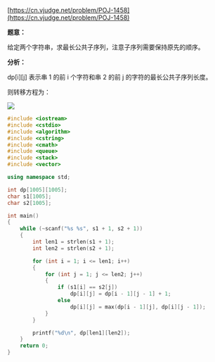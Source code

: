 [https://cn.vjudge.net/problem/POJ-1458](https://cn.vjudge.net/problem/POJ-1458)

**题意：**

给定两个字符串，求最长公共子序列，注意子序列需要保持原先的顺序。

**分析：**

dp[i][j] 表示串 1 的前 i 个字符和串 2 的前 j 的字符的最长公共子序列长度。

则转移方程为：

![](https://github.com/Hapoa/Accepted/blob/master/img/2.gif)

```c++
#include <iostream>
#include <cstdio>
#include <algorithm>
#include <cstring>
#include <cmath>
#include <queue>
#include <stack>
#include <vector>

using namespace std;

int dp[1005][1005];
char s1[1005];
char s2[1005];

int main()
{
    while (~scanf("%s %s", s1 + 1, s2 + 1))
    {
        int len1 = strlen(s1 + 1);
        int len2 = strlen(s2 + 1);

        for (int i = 1; i <= len1; i++)
        {
            for (int j = 1; j <= len2; j++)
            {
                if (s1[i] == s2[j])
                    dp[i][j] = dp[i - 1][j - 1] + 1;
                else
                    dp[i][j] = max(dp[i - 1][j], dp[i][j - 1]);
            }
        }

        printf("%d\n", dp[len1][len2]);
    }
    return 0;
}
```
